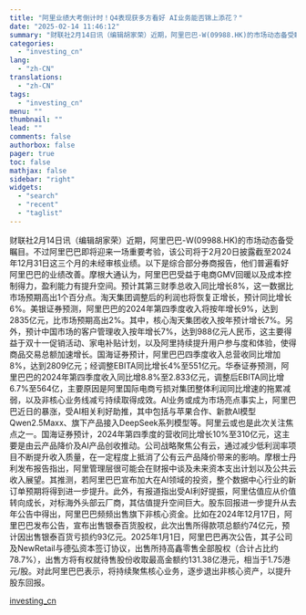 ```yaml
---
title: "阿里业绩大考倒计时！Q4表现获多方看好 AI业务能否锦上添花？"
date: "2025-02-14 11:46:12"
summary: "财联社2月14日讯（编辑胡家荣）近期，阿里巴巴-W(09988.HK)的市场动态备受瞩目。不过阿里..."
categories:
  - "investing_cn"
lang:
  - "zh-CN"
translations:
  - "zh-CN"
tags:
  - "investing_cn"
menu: ""
thumbnail: ""
lead: ""
comments: false
authorbox: false
pager: true
toc: false
mathjax: false
sidebar: "right"
widgets:
  - "search"
  - "recent"
  - "taglist"
---
```


财联社2月14日讯（编辑胡家荣）近期，阿里巴巴-W(09988.HK)的市场动态备受瞩目。不过阿里巴巴即将迎来一场重要考验，该公司将于2月20日披露截至2024年12月31日这三个月的未经审核业绩。以下是综合部分券商报告，他们普遍看好阿里巴巴的业绩改善。摩根大通认为，阿里巴巴受益于电商GMV回暖以及成本控制得力，盈利能力有提升空间。预计其第三财季总收入同比增长8%，这一数据比市场预期高出1个百分点。淘天集团调整后的利润也将恢复正增长，预计同比增长6%。美银证券预测，阿里巴巴的2024年第四季度收入将按年增长9%，达到2835亿元，比市场预期高出2%。其中，核心淘天集团收入按年预计增长7%。另外，预计中国市场的客户管理收入按年增长7%，达到988亿元人民币，这主要得益于双十一促销活动、家电补贴计划，以及阿里持续提升用户参与度和体验，使得商品交易总额加速增长。国海证券预计，阿里巴巴四季度收入总营收同比增加8%，达到2809亿元；经调整EBITA同比增长4%至551亿元。华泰证券预测，阿里巴巴的2024年第四季度收入同比增8.8%至2.833亿元，调整后EBITA同比增6.7%至564亿，主要原因是阿里国际电商亏损对集团整体利润同比增速的拖累减弱，以及非核心业务线减亏持续取得成效。AI业务或成为市场亮点事实上，阿里巴巴近日的暴涨，受AI相关利好助推，其中包括与苹果合作、新款AI模型Qwen2.5Maxx、旗下产品接入DeepSeek系列模型等。阿里云或也是此次关注焦点之一。国海证券预计，2024年第四季度的营收同比增长10%至310亿元，这主要是由云产品降价及AI产品创收推动。公司战略聚焦公有云，通过减少低利润率项目不断提升收入质量，在一定程度上抵消了公有云产品降价带来的影响。摩根士丹利发布报告指出，阿里管理层很可能会在财报中谈及未来资本支出计划以及公共云收入展望。其推测，若阿里巴巴宣布加大在AI领域的投资，整个数据中心行业的新订单预期将得到进一步提升。此外，有报道指出受AI利好提振，阿里估值应从价值转向成长，对标海外头部云厂商，其估值提升空间巨大。股东回报进一步提升从去年公告中得出，阿里巴巴频频出售旗下非核心资金。比如在2024年12月17日，阿里巴巴发布公告，宣布出售银泰百货股权，此次出售所得款项总额约74亿元，预计因出售银泰百货亏损约93亿元。2025年1月1日，阿里巴巴再次公告，其子公司及NewRetail与德弘资本签订协议，出售所持高鑫零售全部股权（合计占比约78.7%），出售方将有权就待售股份收取最高金额约131.38亿港元，相当于1.75港元/股。对此阿里巴巴表示，将持续聚焦核心业务，逐步退出非核心资产，以提升股东回报。

[investing_cn](https://cn.investing.com/news/stock-market-news/article-2671390)
